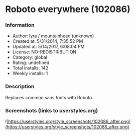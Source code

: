 # Roboto everywhere (102086)

### Information
- Author: lyra / mountainhead (unknown)
- Created at: 5/31/2014, 7:35:52 PM
- Updated at: 5/14/2017, 6:08:04 PM
- License: NO-REDISTRIBUTION
- Category: global
- Rating: undefined
- Total installs: 142
- Weekly installs: 1


### Description
Replaces common sans fonts with Roboto.


### Screenshots (links to userstyles.org)
![https://userstyles.org/style_screenshots/102086_after.png](https://userstyles.org/style_screenshots/102086_after.png)


